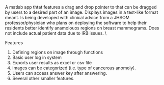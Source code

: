 A matlab app thtat features a drag and drop pointer to that can be dragged by users to a desired part of an image. Displays images in a test-like format meant. Is being developed with clinical advice from a JHSOM professor/physician who plans on deploying the software to help their residents better identify anamolouos regions on breast mammograms. Does not include actual patient data due to IRB issues. \

Features
1. Defining regions on image through functions
2. Basic user log in system
3. Exports user results as excel or csv file
4. images can be categorized (i.e. type of cancerous anomoly).
5. Users can access answer key after answering.
6. Several other smaller features. 
